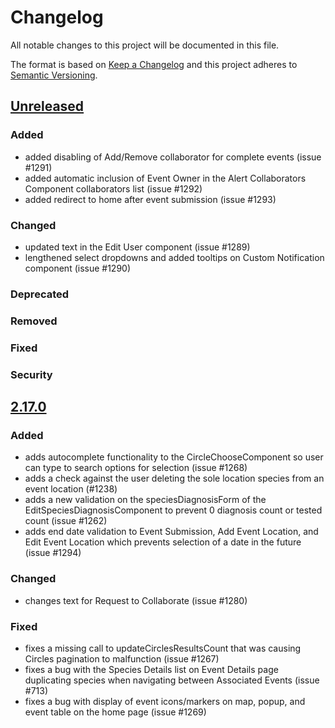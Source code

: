 # Changelog

All notable changes to this project will be documented in this file.

The format is based on [Keep a Changelog](http://keepachangelog.com/en/1.0.0/)
and this project adheres to [Semantic Versioning](http://semver.org/spec/v2.0.0.html).

## [Unreleased](https://github.com/USGS-WiM/whispers/tree/dev)

### Added

- added disabling of Add/Remove collaborator for complete events (issue #1291)
- added automatic inclusion of Event Owner in the Alert Collaborators Component collaborators list (issue #1292)
- added redirect to home after event submission (issue #1293)

### Changed

- updated text in the Edit User component (issue #1289)
- lengthened select dropdowns and added tooltips on Custom Notification component (issue #1290)

### Deprecated

### Removed

### Fixed

### Security

## [2.17.0](https://github.com/USGS-WiM/whispers/releases/tag/v2.17.0)

### Added

- adds autocomplete functionality to the CircleChooseComponent so user can type to search options for selection (issue #1268)
- adds a check against the user deleting the sole location species from an event location (#1238)
- adds a new validation on the speciesDiagnosisForm of the EditSpeciesDiagnosisComponent to prevent 0 diagnosis count or tested count (issue #1262)
- adds end date validation to Event Submission, Add Event Location, and Edit Event Location which prevents selection of a date in the future (issue #1294)

### Changed

- changes text for Request to Collaborate (issue #1280)

### Fixed

- fixes a missing call to updateCirclesResultsCount that was causing Circles pagination to malfunction (issue #1267)
- fixes a bug with the Species Details list on Event Details page duplicating species when navigating between Associated Events (issue #713)
- fixes a bug with display of event icons/markers on map, popup, and event table on the home page (issue #1269)
